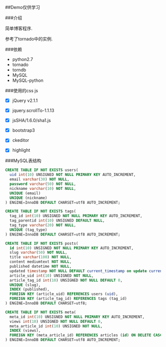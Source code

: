 ##Demo仅供学习


###介绍

简单博客程序.

参考了tornado中的实例.


###依赖

* python2.7
* tornado
* torndb
* MySQL
* MySQL-python


###使用的css js

- [x] jQuery v2.1.1
- [x] jquery.scrollTo-1.1.13
- [x] jsSHA/1.6.0/sha1.js
- [x] bootstrap3
- [x] ckeditor
- [x] highlight


###MySQL表结构

```sql
CREATE TABLE IF NOT EXISTS users(
  uid int(10) UNSIGNED NOT NULL PRIMARY KEY AUTO_INCREMENT,
  email varchar(30) NOT NULL, 
  password varchar(50) NOT NULL,
  nickname varchar(10) NOT NULL,
  UNIQUE (email)
  UNIQUE (nickname)
) ENGINE=InnoDB DEFAULT CHARSET=utf8 AUTO_INCREMENT;
```

```sql
CREATE TABLE IF NOT EXISTS tags(
  tag_id int(10) UNSIGNED NOT NULL PRIMARY KEY AUTO_INCREMENT,
  tag_parentid int(10) UNSIGNED DEFAULT NULL,
  tag_type varchar(20) NOT NULL,
  UNIQUE (tag_type)
) ENGINE=InnoDB DEFAULT CHARSET=utf8 AUTO_INCREMENT;
```

```sql
CREATE TABLE IF NOT EXISTS posts(
  id int(10) UNSIGNED NOT NULL PRIMARY KEY AUTO_INCREMENT,
  slug varchar(50) NOT NULL,
  title varchar(100) NOT NULL,
  content mediumtext NOT NULL,
  published datetime NOT NULL,
  updated timestamp NOT NULL DEFAULT current_timestamp on update current_timestamp,
  article_uid int(10) UNSIGNED NOT NULL,
  article_tag_id int(10) UNSIGNED NOT NULL DEFAULT 0,
  UNIQUE (slug),
  INDEX (published),
  FOREIGN KEY (article_uid) REFERENCES users (uid),
  FOREIGN KEY (article_tag_id) REFERENCES tags (tag_id)
) ENGINE=InnoDB DEFAULT CHARSET=utf8;
```

```sql
CREATE TABLE IF NOT EXISTS meta(
  meta_id int(10) UNSIGNED NOT NULL PRIMARY KEY AUTO_INCREMENT,
  views int(10) UNSIGNED NOT NULL DEFAULT 0,
  meta_article_id int(10) UNSIGNED NOT NULL,
  INDEX (views),
  FOREIGN KEY (meta_article_id) REFERENCES articles (id) ON DELETE CASCADE ON UPDATE CASCADE
) ENGINE=InnoDB DEFAULT CHARSET=utf8 AUTO_INCREMENT;
```

